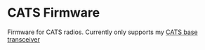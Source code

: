 # CATS Firmware
Firmware for CATS radios. Currently only supports my [CATS base transceiver](https://github.com/CamK06/CATS-Base-Hardware)

